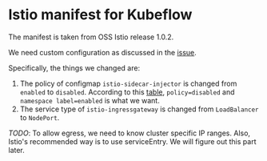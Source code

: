 # Istio manifest for Kubeflow

The manifest is taken from OSS Istio release 1.0.2.

We need custom configuration as discussed in the
[issue](https://github.com/kubeflow/kubeflow/issues/1909#issuecomment-438409215).

Specifically, the things we changed are:

1. The policy of configmap `istio-sidecar-injector` is changed from `enabled` to `disabled`.
   According to this [table](https://github.com/istio/istio/issues/6476#issuecomment-399219937),
   `policy=disabled` and `namespace label=enabled` is what we want.
1. The service type of `istio-ingressgateway` is changed from `LoadBalancer` to `NodePort`.

*TODO*: To allow egress, we need to know cluster specific IP ranges. Also, Istio's recommended way is to use
serviceEntry. We will figure out this part later.
